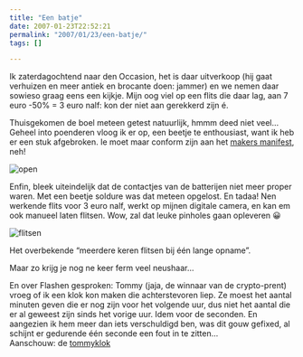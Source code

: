 ```yaml
---
title: "Een batje"
date: 2007-01-23T22:52:21
permalink: "2007/01/23/een-batje/"
tags: []

---
```

Ik zaterdagochtend naar den Occasion, het is daar uitverkoop (hij gaat verhuizen en meer antiek en brocante doen: jammer) en we nemen daar sowieso graag eens een kijkje. Mijn oog viel op een flits die daar lag, aan 7 euro -50% = 3 euro nalf: kon der niet aan gerekkerd zijn é.

Thuisgekomen de boel meteen getest natuurlijk, hmmm deed niet veel… Geheel into poenderen vloog ik er op, een beetje te enthousiast, want ik heb er een stuk afgebroken. Ie moet maar conform zijn aan het [makers manifest](http://www.flickr.com/photos/pmtorrone/306528267/ "http://www.flickr.com/photos/pmtorrone/306528267/"), neh!

![open](@images/posts/2007/01/p1050963.jpg)

Enfin, bleek uiteindelijk dat de contactjes van de batterijen niet meer proper waren. Met een beetje soldure was dat meteen opgelost. En tadaa! Nen werkende flits voor 3 euro nalf, werkt op mijnen digitale camera, en kan em ook manueel laten flitsen. Wow, zal dat leuke pinholes gaan opleveren 😀

![flitsen](@images/posts/2007/01/p1050986.jpg)

Het overbekende “meerdere keren flitsen bij één lange opname”.

Maar zo krijg je nog ne keer ferm veel neushaar…

En over Flashen gesproken: Tommy (jaja, de winnaar van de crypto-prent) vroeg of ik een klok kon maken die achterstevoren liep. Ze moest het aantal minuten geven die er nog zijn voor het volgende uur, dus niet het aantal die er al geweest zijn sinds het vorige uur. Idem voor de seconden. En aangezien ik hem meer dan iets verschuldigd ben, was dit gouw gefixed, al schijnt er gedurende één seconde een fout in te zitten…  
Aanschouw: de [tommyklok](@images/posts/2007/01/tommyklok.swf)
